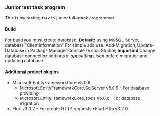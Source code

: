 ### Junior test task program
This is my testing task to junior full-stack programmer.  
   
#### Build
For build you must create database:
**Default:** using MSSQL Server, database "ClientInformation"
For simple add use: Add-Migration, Update-Database in Package Manager Console (Visual Studio);
**Important** Change database connection settings in _appsettings.json_ before migration and updating database.

#### Additional project plugins
* Microsoft.EntityFrameworkCore v5.0.6
    * Microsoft.EntityFrameworkCore.SqlServer v5.0.6 - For database providing
    * Microsoft.EntityFrameworkCore.Tools v5.0.6 - For database migration
* Flurl v3.0.2 - For create HTTP requests
    *Flurl.Http v3.2.0